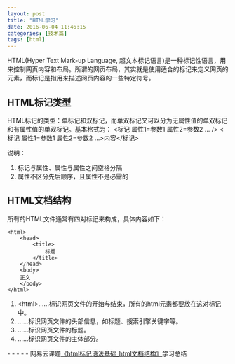 ```yaml
---
layout: post
title: "HTML学习"
date: 2016-06-04 11:46:15
categories: [技术篇]
tags: [html]
---
```

HTML(Hyper Text Mark-up Language, 超文本标记语言)是一种标记性语言，用来控制网页内容和布局。所谓的网页布局，其实就是使用适合的标记来定义网页的元素，而标记是指用来描述网页内容的一些特定符号。
 
## HTML标记类型
HTML标记的类型：单标记和双标记，而单双标记又可以分为无属性值的单双标记和有属性值的单双标记。基本格式为：
<标记 属性1=参数1 属性2=参数2 … /> 
<标记 属性1=参数1 属性2=参数2 …>内容</标记> 

说明：

1. 标记与属性、属性与属性之间空格分隔
2. 属性不区分先后顺序，且属性不是必需的

## HTML文档结构
所有的HTML文件通常有四对标记来构成，具体内容如下：

```
<html>
	<head>
		<title>
			标题
		</title>
	</head>
	<body>
	正文
	</body>
</html>
```

1. \<html>......</html>标识网页文件的开始与结束，所有的html元素都要放在这对标记中。
2. <head>......</head>标识网页文件的头部信息，如标题、搜索引擎关键字等。
3. <titel>......</title>标识网页文件的标题。
4. <body>......</body>标识网页文件的主体部分。

\- - - - -
网易云课题[《html标记语法基础_html文档结构》](http://study.163.com/course/courseLearn.htm?courseId=215009#/learn/video?lessonId=310094&courseId=215009)学习总结